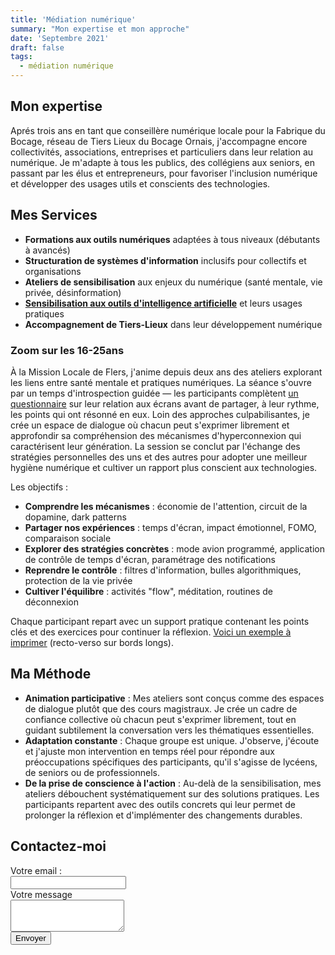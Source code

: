 ```yaml
---
title: 'Médiation numérique'
summary: "Mon expertise et mon approche"
date: 'Septembre 2021'
draft: false
tags:
  - médiation numérique
---
```


## Mon expertise
Aprés trois ans en tant que conseillère numérique locale pour la Fabrique du Bocage, réseau de Tiers Lieux du Bocage Ornais, j'accompagne encore collectivités, associations, entreprises et particuliers dans leur relation au numérique. Je m'adapte à tous les publics, des collégiens aux seniors, en passant par les élus et entrepreneurs, pour favoriser l'inclusion numérique et développer des usages utils et conscients des technologies.


## Mes Services

- **Formations aux outils numériques** adaptées à tous niveaux (débutants à avancés)
- **Structuration de systèmes d'information** inclusifs pour collectifs et organisations
- **Ateliers de sensibilisation** aux enjeux du numérique (santé mentale, vie privée, désinformation)
- [**Sensibilisation aux outils d'intelligence artificielle**](https://www.alicepoggioli.fr/projects/ia) et leurs usages pratiques
- **Accompagnement de Tiers-Lieux** dans leur développement numérique

### Zoom sur les 16-25ans

À la Mission Locale de Flers, j'anime depuis deux ans des ateliers explorant les liens entre santé mentale et pratiques numériques. La séance s'ouvre par un temps d'introspection guidée — les participants complètent [un questionnaire](/quizz-ton-smartpohone-et-toi.pdf) sur leur relation aux écrans avant de partager, à leur rythme, les points qui ont résonné en eux.
Loin des approches culpabilisantes, je crée un espace de dialogue où chacun peut s'exprimer librement et approfondir sa compréhension des mécanismes d'hyperconnexion qui caractérisent leur génération.
La session se conclut par l'échange des stratégies personnelles des uns et des autres pour adopter une meilleur hygiène numérique et cultiver un rapport plus conscient aux technologies.

Les objectifs : 

- **Comprendre les mécanismes** : économie de l'attention, circuit de la dopamine, dark patterns
- **Partager nos expériences** : temps d'écran, impact émotionnel, FOMO, comparaison sociale
- **Explorer des stratégies concrètes** : mode avion programmé, application de contrôle de temps d'écran, paramétrage des notifications
- **Reprendre le contrôle** : filtres d'information, bulles algorithmiques, protection de la vie privée
- **Cultiver l'équilibre** : activités "flow", méditation, routines de déconnexion

Chaque participant repart avec un support pratique contenant les points clés et des exercices pour continuer la réflexion. [Voici un exemple à imprimer](/fanzine-prevention-numerique.pdf) (recto-verso sur bords longs).

## Ma Méthode

- **Animation participative** : Mes ateliers sont conçus comme des espaces de dialogue plutôt que des cours magistraux. Je crée un cadre de confiance collective où chacun peut s'exprimer librement, tout en guidant subtilement la conversation vers les thématiques essentielles.
- **Adaptation constante** : Chaque groupe est unique. J'observe, j'écoute et j'ajuste mon intervention en temps réel pour répondre aux préoccupations spécifiques des participants, qu'il s'agisse de lycéens, de seniors ou de professionnels.
- **De la prise de conscience à l'action** : Au-delà de la sensibilisation, mes ateliers débouchent systématiquement sur des solutions pratiques. Les participants repartent avec des outils concrets qui leur permet de prolonger la réflexion et d'implémenter des changements durables.

## Contactez-moi

<form
  action="https://formspree.io/f/mjkbnlaz"
  method="POST"
>
  <label for="email" class="block font-medium leading-6 ">Votre email : </label>
  <div class="mt-2">
    <input id="email" name="email" type="email" autocomplete="email" class="block w-full rounded-md border-0 py-1.5 text-gray-900 shadow-sm ring-1 ring-inset ring-gray-300 placeholder:text-gray-400 focus:ring-2 focus:ring-inset focus:ring-indigo-600 sm:text-sm sm:leading-6">
  </div>
  <div class="col-span-full">
    <label for="message" class="block leading-6 ">Votre message</label>
    <div class="mt-2">
      <textarea id="message" name="message" rows="3" class="block w-full rounded-md border-0 py-1.5 text-gray-900 shadow-sm ring-1 ring-inset ring-gray-300 placeholder:text-gray-400 focus:ring-2 focus:ring-inset focus:ring-indigo-600 sm:text-sm sm:leading-6"></textarea>
    </div>
  </div>
  <div class="mt-6 flex items-center justify-end gap-x-6">
    <button type="submit"  class="rounded-md px-3 py-2 text-sm font-semibold text-black dark:text-white shadow-sm  focus-visible:outline focus-visible:outline-2 focus-visible:outline-offset-2 hover:bg-black/5 hover:dark:bg-white/10 border-black/15 dark:border-white/20 transition-colors duration-300 ease-in-out border">Envoyer</button>
  </div>
</form>
